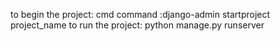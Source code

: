 to begin the project: cmd command :django-admin startproject project_name
to run the project: python manage.py runserver
